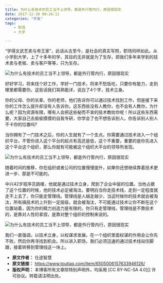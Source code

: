 ```yaml
---
title: 为什么有技术的员工当不上领导，都是外行管内行，原因很现实
date: 2017-12-30 00:26:11
categories: "开发"
tags:
	- 职场
	- 大学

---
```


“学得文武艺卖与帝王家”，此话从古至今，是社会的真实写照，职场同样如此。从小学到大学，上了十多年的学，其目的无非就是为了生存，把我们多年来学到的技术卖与老板、卖与客户等等，只为生存。

![为什么有技术的员工当不上领导，都是外行管内行，原因很现实][MUBV-EARB-NIYQ.jpg]

好好学习，将来找个好工作，学好一门技术，将来不愁饭吃，只要你有能力，走到哪里都需要你。这些话我们耳熟能详，说白了4个字，技术立身。

你的父母、你的长辈、你的老师，他们告诉你可以通过技术找到工作，但是接下来你的工作怎么提升却没有人告诉你。这东西些没有人教你，也不会有人教你，为什么呢？因为资源有限，哪有人会把这些秘而不宣的技术教给你呢！所以这些东西需要，大家自己去偷偷摸摸的自我专研，你学会了也不想告诉别人。你告诉别人别人不卡你的位置吗?

当你拥有了一门技术之后，你的人生就有了一个支点。你需要通过技术进入一个组织平台，不管你进入这个平台的起点有高还是低，这个不重要，重要的是你先进入这个平台这个组织，那么你就有可能被这个组织大平台的领导所发现。

![为什么有技术的员工当不上领导，都是外行管内行，原因很现实][IEEB-MARB-3YFZ.jpg]

随着时间的推移，你在组织或者公司的位置慢慢提升，如果你还想继续靠着技术更进一步、那是不可能的。

中兴42岁程序员跳楼，他就是通过技术立身，爬到了企业中层的位置。当他占据了这个位置的时候，他的技术必定被淘汰。要明白当你走技术线，走到一定程度就走不上去了，你只能走管理线。管理线是人越走越少，当这时候你的技术就会被淘汰，所有搞技术的上升到一定层级，就会被淘汰，不可能通过技术让你不断在这个位置站着，因为你的精力创造力是有限的，你只有走管理线，管理线是不靠技术的，是靠对人性的拿捏，是靠对整个组织的控制来说的。

![为什么有技术的员工当不上领导，都是外行管内行，原因很现实][NIEV-N3YB-NRIV.jpg]

我们一直强调，以技术立身，以权谋求发展。在一个组织里面权谋的作用会让你先不败，然后你再寻找到机会。所以进入职场，我们必须迅速的通过技术线站住脚跟，接着转移到管理线这一块上。


[MUBV-EARB-NIYQ.jpg]: /pro/os/crawler/MUBV-EARB-NIYQ.jpg
[IEEB-MARB-3YFZ.jpg]: /pro/os/crawler/IEEB-MARB-3YFZ.jpg
[NIEV-N3YB-NRIV.jpg]: /pro/os/crawler/NIEV-N3YB-NRIV.jpg
 *  **原文作者：** 仕途智慧
 *  **原文链接：** https://www.toutiao.com/item/6505006157633946126/
 *  **版权声明：** 本博客所有文章除特别声明外，均采用 [CC BY-NC-SA 4.0][] 许可协议。转载请注明出处。